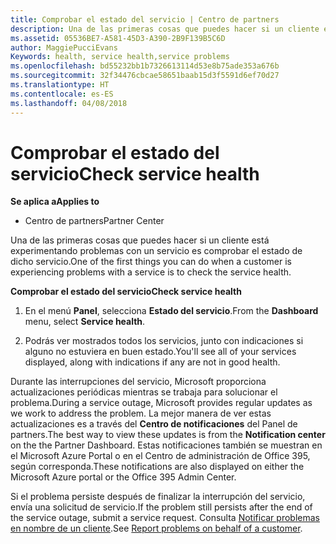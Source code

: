 ```yaml
---
title: Comprobar el estado del servicio | Centro de partners
description: Una de las primeras cosas que puedes hacer si un cliente está experimentando problemas con un servicio es comprobar el estado de dicho servicio.
ms.assetid: 05536BE7-A581-45D3-A390-2B9F139B5C6D
author: MaggiePucciEvans
Keywords: health, service health,service problems
ms.openlocfilehash: bd55232bb1b7326613114d53e8b75ade353a676b
ms.sourcegitcommit: 32f34476cbcae58651baab15d3f5591d6ef70d27
ms.translationtype: HT
ms.contentlocale: es-ES
ms.lasthandoff: 04/08/2018
---
```

# <a name="check-service-health"></a><span data-ttu-id="6c143-103">Comprobar el estado del servicio</span><span class="sxs-lookup"><span data-stu-id="6c143-103">Check service health</span></span>

**<span data-ttu-id="6c143-104">Se aplica a</span><span class="sxs-lookup"><span data-stu-id="6c143-104">Applies to</span></span>**

-  <span data-ttu-id="6c143-105">Centro de partners</span><span class="sxs-lookup"><span data-stu-id="6c143-105">Partner Center</span></span>

<span data-ttu-id="6c143-106">Una de las primeras cosas que puedes hacer si un cliente está experimentando problemas con un servicio es comprobar el estado de dicho servicio.</span><span class="sxs-lookup"><span data-stu-id="6c143-106">One of the first things you can do when a customer is experiencing problems with a service is to check the service health.</span></span>

**<span data-ttu-id="6c143-107">Comprobar el estado del servicio</span><span class="sxs-lookup"><span data-stu-id="6c143-107">Check service health</span></span>**

1.  <span data-ttu-id="6c143-108">En el menú **Panel**, selecciona **Estado del servicio**.</span><span class="sxs-lookup"><span data-stu-id="6c143-108">From the **Dashboard** menu, select **Service health**.</span></span> 

2.  <span data-ttu-id="6c143-109">Podrás ver mostrados todos los servicios, junto con indicaciones si alguno no estuviera en buen estado.</span><span class="sxs-lookup"><span data-stu-id="6c143-109">You'll see all of your services displayed, along with indications if any are not in good health.</span></span> 

<span data-ttu-id="6c143-110">Durante las interrupciones del servicio, Microsoft proporciona actualizaciones periódicas mientras se trabaja para solucionar el problema.</span><span class="sxs-lookup"><span data-stu-id="6c143-110">During a service outage, Microsoft provides regular updates as we work to address the problem.</span></span> <span data-ttu-id="6c143-111">La mejor manera de ver estas actualizaciones es a través del **Centro de notificaciones** del Panel de partners.</span><span class="sxs-lookup"><span data-stu-id="6c143-111">The best way to view these updates is from the **Notification center** on the the Partner Dashboard.</span></span> <span data-ttu-id="6c143-112">Estas notificaciones también se muestran en el Microsoft Azure Portal o en el Centro de administración de Office 395, según corresponda.</span><span class="sxs-lookup"><span data-stu-id="6c143-112">These notifications are also displayed on either the Microsoft Azure portal or the Office 395 Admin Center.</span></span>

<span data-ttu-id="6c143-113">Si el problema persiste después de finalizar la interrupción del servicio, envía una solicitud de servicio.</span><span class="sxs-lookup"><span data-stu-id="6c143-113">If the problem still persists after the end of the service outage, submit a service request.</span></span> <span data-ttu-id="6c143-114">Consulta [Notificar problemas en nombre de un cliente](report-problems-on-behalf-of-a-customer.md).</span><span class="sxs-lookup"><span data-stu-id="6c143-114">See [Report problems on behalf of a customer](report-problems-on-behalf-of-a-customer.md).</span></span>

 

 



